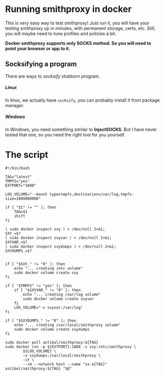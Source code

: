 # Running smithproxy in docker
This is very easy way to test smithproxy! Just run it, you will have your 
testing smithproxy up in minutes, with permanent storage, certs, etc.
Still, you will maybe need to tune profiles and policies a bit.

**Docker smithproxy supports only SOCKS method. So you will
need to point your browser or app to it.**

## Socksifying a program
There are ways to *socksify* stubborn program.

##### Linux
 In linux, we actually have `socksify`, you can probably install it from  package manager.

##### Windows
In Windows, you need something similar to **InjectSOCKS**. But I have never tested that one,
so you need the right tool for you yourself. 

# The script
```
#!/bin/bash

TAG="latest"
TMPFS="yes"
EXTPORT="1080"

LOG_VOLUME="--mount type=tmpfs,destination=/var/log,tmpfs-size=1000000000"

if [ "$1" != "" ]; then
    TAG=$1
    shift
fi

( sudo docker inspect sxy ) > /dev/null 2>&1; 
SXY_=$?
( sudo docker inspect sxyvar ) > /dev/null 2>&1; 
SXYVAR_=$?
( sudo docker inspect sxydumps ) > /dev/null 2>&1; 
SXYDUMPS_=$?


if [ "$SXY_" != "0" ]; then
    echo "... creating /etc volume"
    sudo docker volume create sxy
fi

if [ "$TMPFS" != "yes" ]; then
    if [ "$SXYVAR_" != "0" ]; then
        echo "... creating /var/log volume"
        sudo docker volume create sxyvar
    fi
    LOG_VOLUME="-v sxyvar:/var/log"
fi
    
if [ "$SXYDUMPS_" != "0" ]; then
    echo "... creating /var/local/smithproxy volume"
    sudo docker volume create sxydumps
fi

sudo docker pull astibal/smithproxy:${TAG}
sudo docker run -p ${EXTPORT}:1080 -v sxy:/etc/smithproxy \
        ${LOG_VOLUME} \
        -v sxydumps:/var/local/smithproxy \
        -it \
        --rm --network host --name "sx-${TAG}" astibal/smithproxy:${TAG} "$@"
```